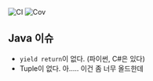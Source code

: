 ![CI](../../workflows/CI/badge.svg) ![Cov](../gh-pages/docs/badge_linecoverage.svg)

## Java 이슈
* `yield return`이 없다. (파이썬, C#은 있다)
* Tuple이 없다. 아..... 이건 좀 너무 올드한데